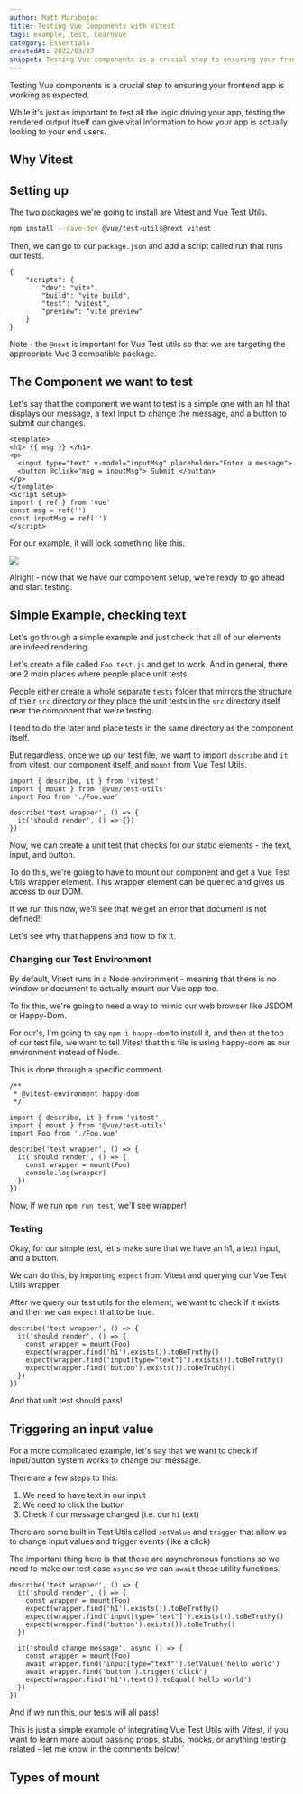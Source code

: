 ```yaml
---
author: Matt Maribojoc
title: Testing Vue Components with Vitest
tags: example, test, LearnVue
category: Essentials
createdAt: 2022/03/27
snippet: Testing Vue components is a crucial step to ensuring your frontend app is working as expected.
---
```


Testing Vue components is a crucial step to ensuring your frontend app is working as expected.

While it's just as important to test all the logic driving your app, testing the rendered output itself can give vital information to how your app is actually looking to your end users.

## Why Vitest

## Setting up

The two packages we're going to install are Vitest and Vue Test Utils.

```bash
npm install --save-dev @vue/test-utils@next vitest
```

Then, we can go to our `package.json` and add a script called run that runs our tests.

```json{}[package.json]
{
    "scripts": {
        "dev": "vite",
        "build": "vite build",
        "test": "vitest",
        "preview": "vite preview"
    }
}
```

Note - the `@next` is important for Vue Test utils so that we are targeting the appropriate Vue 3 compatible package.

## The Component we want to test

Let's say that the component we want to test is a simple one with an h1 that displays our message, a text input to change the message, and a button to submit our changes.

```vue{}[Foo.vue]
<template>
<h1> {{ msg }} </h1>
<p>
  <input type="text" v-model="inputMsg" placeholder="Enter a message">
  <button @click="msg = inputMsg"> Submit </button>
</p>
</template>
<script setup>
import { ref } from 'vue'
const msg = ref('')
const inputMsg = ref('')
</script>
```

For our example, it will look something like this.

![]($BASE_URL/https://i9.ytimg.com/vi_webp/snCLQmINqCU/mqdefault.webp?v=620a80d2&sqp=CNCElJUG&rs=AOn4CLD1fVUyAC9YS8tyUk5ZinruN3EwRA)

Alright - now that we have our component setup, we're ready to go ahead and start testing.

## Simple Example, checking text

Let's go through a simple example and just check that all of our elements are indeed rendering.

Let's create a file called `Foo.test.js` and get to work. And in general, there are 2 main places where people place unit tests.

People either create a whole separate `tests` folder that mirrors the structure of their `src` directory or they place the unit tests in the `src` directory itself near the component that we're testing.

I tend to do the later and place tests in the same directory as the component itself.

But regardless, once we up our test file, we want to import `describe` and `it` from vitest, our component itself, and `mount` from Vue Test Utils.

```js{}[Foo.test.js]
import { describe, it } from 'vitest'
import { mount } from '@vue/test-utils'
import Foo from './Foo.vue'

describe('test wrapper', () => {
  it('should render', () => {})
})
```

Now, we can create a unit test that checks for our static elements - the text, input, and button.

To do this, we're going to have to mount our component and get a Vue Test Utils wrapper element. This wrapper element can be queried and gives us access to our DOM.

If we run this now, we'll see that we get an error that document is not defined!!

Let's see why that happens and how to fix it.

### Changing our Test Environment

By default, Vitest runs in a Node environment - meaning that there is no window or document to actually mount our Vue app too.

To fix this, we're going to need a way to mimic our web browser like JSDOM or Happy-Dom.

For our's, I'm going to say `npm i happy-dom` to install it, and then at the top of our test file, we want to tell Vitest that this file is using happy-dom as our environment instead of Node.

This is done through a specific comment.

```js{}[Foo.test.js]
/**
 * @vitest-environment happy-dom
 */

import { describe, it } from 'vitest'
import { mount } from '@vue/test-utils'
import Foo from './Foo.vue'

describe('test wrapper', () => {
  it('should render', () => {
    const wrapper = mount(Foo)
    console.log(wrapper)
  })
})
```

Now, if we run `npm run test`, we'll see wrapper!

### Testing

Okay, for our simple test, let's make sure that we have an h1, a text input, and a button.

We can do this, by importing `expect` from Vitest and querying our Vue Test Utils wrapper.

After we query our test utils for the element, we want to check if it exists and then we can `expect` that to be true.

```js{}[Foo.test.js]
describe('test wrapper', () => {
  it('should render', () => {
    const wrapper = mount(Foo)
    expect(wrapper.find('h1').exists()).toBeTruthy()
    expect(wrapper.find('input[type="text"]').exists()).toBeTruthy()
    expect(wrapper.find('button').exists()).toBeTruthy()
  })
})
```

And that unit test should pass!

## Triggering an input value

For a more complicated example, let's say that we want to check if input/button system works to change our message.

There are a few steps to this:

1. We need to have text in our input
2. We need to click the button
3. Check if our message changed (i.e. our `h1` text)

There are some built in Test Utils called `setValue` and `trigger` that allow us to change input values and trigger events (like a click)

The important thing here is that these are asynchronous functions so we need to make our test case `async` so we can `await` these utility functions.

```js{}[Foo.test.js]
describe('test wrapper', () => {
  it('should render', () => {
    const wrapper = mount(Foo)
    expect(wrapper.find('h1').exists()).toBeTruthy()
    expect(wrapper.find('input[type="text"]').exists()).toBeTruthy()
    expect(wrapper.find('button').exists()).toBeTruthy()
  })

  it('should change message', async () => {
    const wrapper = mount(Foo)
    await wrapper.find('input[type="text"').setValue('hello world')
    await wrapper.find('button').trigger('click')
    expect(wrapper.find('h1').text()).toEqual('hello world')
  })
})
```

And if we run this, our tests will all pass!

This is just a simple example of integrating Vue Test Utils with Vitest, if you want to learn more about passing props, stubs, mocks, or anything testing related - let me know in the comments below! `

## Types of mount

